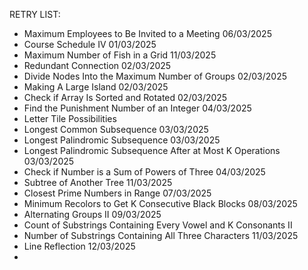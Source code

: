 RETRY LIST:

- Maximum Employees to Be Invited to a Meeting 06/03/2025
- Course Schedule IV 01/03/2025
- Maximum Number of Fish in a Grid 11/03/2025
- Redundant Connection 02/03/2025
- Divide Nodes Into the Maximum Number of Groups 02/03/2025
- Making A Large Island 02/03/2025
- Check if Array Is Sorted and Rotated 02/03/2025
- Find the Punishment Number of an Integer 04/03/2025
- Letter Tile Possibilities
- Longest Common Subsequence 03/03/2025
- Longest Palindromic Subsequence 03/03/2025
- Longest Palindromic Subsequence After at Most K Operations 03/03/2025
- Check if Number is a Sum of Powers of Three 04/03/2025
- Subtree of Another Tree 11/03/2025
- Closest Prime Numbers in Range 07/03/2025
- Minimum Recolors to Get K Consecutive Black Blocks 08/03/2025
- Alternating Groups II 09/03/2025
- Count of Substrings Containing Every Vowel and K Consonants II
- Number of Substrings Containing All Three Characters 11/03/2025
- Line Reflection 12/03/2025
- 